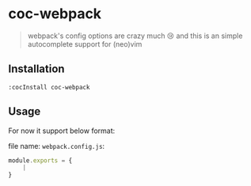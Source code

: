 # coc-webpack

> webpack's config options are crazy much 😢 and this is an
> simple autocomplete support for (neo)vim

## Installation

``` vim
:cocInstall coc-webpack
```

## Usage

For now it support below format:

file name: `webpack.config.js`:

``` javascript
module.exports = {
    |
}
```
